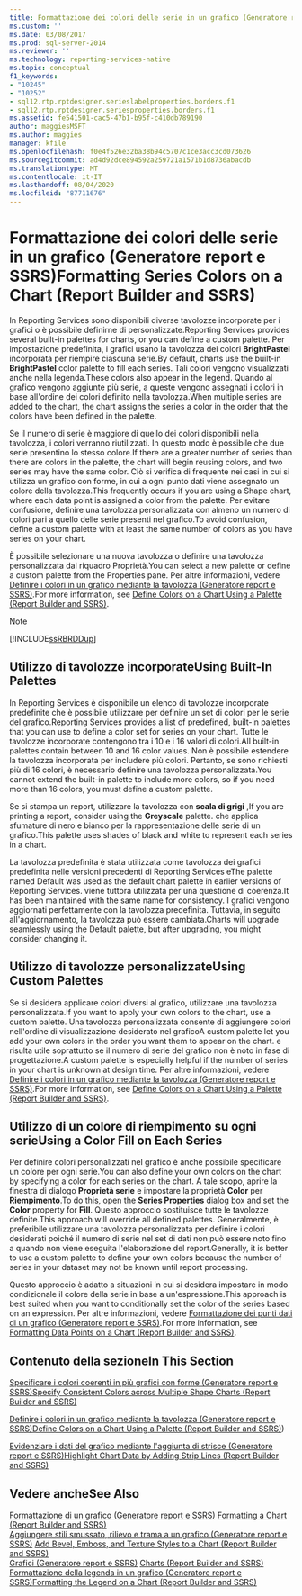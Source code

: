 ```yaml
---
title: Formattazione dei colori delle serie in un grafico (Generatore report e SSRS) | Microsoft Docs
ms.custom: ''
ms.date: 03/08/2017
ms.prod: sql-server-2014
ms.reviewer: ''
ms.technology: reporting-services-native
ms.topic: conceptual
f1_keywords:
- "10245"
- "10252"
- sql12.rtp.rptdesigner.serieslabelproperties.borders.f1
- sql12.rtp.rptdesigner.seriesproperties.borders.f1
ms.assetid: fe541501-cac5-47b1-b95f-c410db789190
author: maggiesMSFT
ms.author: maggies
manager: kfile
ms.openlocfilehash: f0e4f526e32ba38b94c5707c1ce3acc3cd073626
ms.sourcegitcommit: ad4d92dce894592a259721a1571b1d8736abacdb
ms.translationtype: MT
ms.contentlocale: it-IT
ms.lasthandoff: 08/04/2020
ms.locfileid: "87711676"
---
```

# <a name="formatting-series-colors-on-a-chart-report-builder-and-ssrs"></a><span data-ttu-id="9b171-102">Formattazione dei colori delle serie in un grafico (Generatore report e SSRS)</span><span class="sxs-lookup"><span data-stu-id="9b171-102">Formatting Series Colors on a Chart (Report Builder and SSRS)</span></span>
  <span data-ttu-id="9b171-103">In Reporting Services sono disponibili diverse tavolozze incorporate per i grafici o è possibile definirne di personalizzate.</span><span class="sxs-lookup"><span data-stu-id="9b171-103">Reporting Services provides several built-in palettes for charts, or you can define a custom palette.</span></span> <span data-ttu-id="9b171-104">Per impostazione predefinita, i grafici usano la tavolozza dei colori **BrightPastel** incorporata per riempire ciascuna serie.</span><span class="sxs-lookup"><span data-stu-id="9b171-104">By default, charts use the built-in **BrightPastel** color palette to fill each series.</span></span> <span data-ttu-id="9b171-105">Tali colori vengono visualizzati anche nella legenda.</span><span class="sxs-lookup"><span data-stu-id="9b171-105">These colors also appear in the legend.</span></span> <span data-ttu-id="9b171-106">Quando al grafico vengono aggiunte più serie, a queste vengono assegnati i colori in base all'ordine dei colori definito nella tavolozza.</span><span class="sxs-lookup"><span data-stu-id="9b171-106">When multiple series are added to the chart, the chart assigns the series a color in the order that the colors have been defined in the palette.</span></span>  
  
 <span data-ttu-id="9b171-107">Se il numero di serie è maggiore di quello dei colori disponibili nella tavolozza, i colori verranno riutilizzati. In questo modo è possibile che due serie presentino lo stesso colore.</span><span class="sxs-lookup"><span data-stu-id="9b171-107">If there are a greater number of series than there are colors in the palette, the chart will begin reusing colors, and two series may have the same color.</span></span> <span data-ttu-id="9b171-108">Ciò si verifica di frequente nei casi in cui si utilizza un grafico con forme, in cui a ogni punto dati viene assegnato un colore della tavolozza.</span><span class="sxs-lookup"><span data-stu-id="9b171-108">This frequently occurs if you are using a Shape chart, where each data point is assigned a color from the palette.</span></span> <span data-ttu-id="9b171-109">Per evitare confusione, definire una tavolozza personalizzata con almeno un numero di colori pari a quello delle serie presenti nel grafico.</span><span class="sxs-lookup"><span data-stu-id="9b171-109">To avoid confusion, define a custom palette with at least the same number of colors as you have series on your chart.</span></span>  
  
 <span data-ttu-id="9b171-110">È possibile selezionare una nuova tavolozza o definire una tavolozza personalizzata dal riquadro Proprietà.</span><span class="sxs-lookup"><span data-stu-id="9b171-110">You can select a new palette or define a custom palette from the Properties pane.</span></span> <span data-ttu-id="9b171-111">Per altre informazioni, vedere [Definire i colori in un grafico mediante la tavolozza &#40;Generatore report e SSRS&#41;](define-colors-on-a-chart-using-a-palette-report-builder-and-ssrs.md).</span><span class="sxs-lookup"><span data-stu-id="9b171-111">For more information, see [Define Colors on a Chart Using a Palette &#40;Report Builder and SSRS&#41;](define-colors-on-a-chart-using-a-palette-report-builder-and-ssrs.md).</span></span>  
  
> [!NOTE]  
>  [!INCLUDE[ssRBRDDup](../../includes/ssrbrddup-md.md)]  
  
## <a name="using-built-in-palettes"></a><span data-ttu-id="9b171-112">Utilizzo di tavolozze incorporate</span><span class="sxs-lookup"><span data-stu-id="9b171-112">Using Built-In Palettes</span></span>  
 <span data-ttu-id="9b171-113">In Reporting Services è disponibile un elenco di tavolozze incorporate predefinite che è possibile utilizzare per definire un set di colori per le serie del grafico.</span><span class="sxs-lookup"><span data-stu-id="9b171-113">Reporting Services provides a list of predefined, built-in palettes that you can use to define a color set for series on your chart.</span></span> <span data-ttu-id="9b171-114">Tutte le tavolozze incorporate contengono tra i 10 e i 16 valori di colori.</span><span class="sxs-lookup"><span data-stu-id="9b171-114">All built-in palettes contain between 10 and 16 color values.</span></span> <span data-ttu-id="9b171-115">Non è possibile estendere la tavolozza incorporata per includere più colori. Pertanto, se sono richiesti più di 16 colori, è necessario definire una tavolozza personalizzata.</span><span class="sxs-lookup"><span data-stu-id="9b171-115">You cannot extend the built-in palette to include more colors, so if you need more than 16 colors, you must define a custom palette.</span></span>  
  
 <span data-ttu-id="9b171-116">Se si stampa un report, utilizzare la tavolozza con **scala di grigi** ,</span><span class="sxs-lookup"><span data-stu-id="9b171-116">If you are printing a report, consider using the **Greyscale** palette.</span></span> <span data-ttu-id="9b171-117">che applica sfumature di nero e bianco per la rappresentazione delle serie di un grafico.</span><span class="sxs-lookup"><span data-stu-id="9b171-117">This palette uses shades of black and white to represent each series in a chart.</span></span>  
  
 <span data-ttu-id="9b171-118">La tavolozza predefinita è stata utilizzata come tavolozza dei grafici predefinita nelle versioni precedenti di Reporting Services e</span><span class="sxs-lookup"><span data-stu-id="9b171-118">The palette named Default was used as the default chart palette in earlier versions of Reporting Services.</span></span> <span data-ttu-id="9b171-119">viene tuttora utilizzata per una questione di coerenza.</span><span class="sxs-lookup"><span data-stu-id="9b171-119">It has been maintained with the same name for consistency.</span></span> <span data-ttu-id="9b171-120">I grafici vengono aggiornati perfettamente con la tavolozza predefinita. Tuttavia, in seguito all'aggiornamento, la tavolozza può essere cambiata.</span><span class="sxs-lookup"><span data-stu-id="9b171-120">Charts will upgrade seamlessly using the Default palette, but after upgrading, you might consider changing it.</span></span>  
  
## <a name="using-custom-palettes"></a><span data-ttu-id="9b171-121">Utilizzo di tavolozze personalizzate</span><span class="sxs-lookup"><span data-stu-id="9b171-121">Using Custom Palettes</span></span>  
 <span data-ttu-id="9b171-122">Se si desidera applicare colori diversi al grafico, utilizzare una tavolozza personalizzata.</span><span class="sxs-lookup"><span data-stu-id="9b171-122">If you want to apply your own colors to the chart, use a custom palette.</span></span> <span data-ttu-id="9b171-123">Una tavolozza personalizzata consente di aggiungere colori nell'ordine di visualizzazione desiderato nel grafico</span><span class="sxs-lookup"><span data-stu-id="9b171-123">A custom palette let you add your own colors in the order you want them to appear on the chart.</span></span> <span data-ttu-id="9b171-124">e risulta utile soprattutto se il numero di serie del grafico non è noto in fase di progettazione.</span><span class="sxs-lookup"><span data-stu-id="9b171-124">A custom palette is especially helpful if the number of series in your chart is unknown at design time.</span></span> <span data-ttu-id="9b171-125">Per altre informazioni, vedere [Definire i colori in un grafico mediante la tavolozza &#40;Generatore report e SSRS&#41;](define-colors-on-a-chart-using-a-palette-report-builder-and-ssrs.md).</span><span class="sxs-lookup"><span data-stu-id="9b171-125">For more information, see [Define Colors on a Chart Using a Palette &#40;Report Builder and SSRS&#41;](define-colors-on-a-chart-using-a-palette-report-builder-and-ssrs.md).</span></span>  
  
## <a name="using-a-color-fill-on-each-series"></a><span data-ttu-id="9b171-126">Utilizzo di un colore di riempimento su ogni serie</span><span class="sxs-lookup"><span data-stu-id="9b171-126">Using a Color Fill on Each Series</span></span>  
 <span data-ttu-id="9b171-127">Per definire colori personalizzati nel grafico è anche possibile specificare un colore per ogni serie.</span><span class="sxs-lookup"><span data-stu-id="9b171-127">You can also define your own colors on the chart by specifying a color for each series on the chart.</span></span> <span data-ttu-id="9b171-128">A tale scopo, aprire la finestra di dialogo **Proprietà serie** e impostare la proprietà **Color** per **Riempimento**.</span><span class="sxs-lookup"><span data-stu-id="9b171-128">To do this, open the **Series Properties** dialog box and set the **Color** property for **Fill**.</span></span> <span data-ttu-id="9b171-129">Questo approccio sostituisce tutte le tavolozze definite.</span><span class="sxs-lookup"><span data-stu-id="9b171-129">This approach will override all defined palettes.</span></span> <span data-ttu-id="9b171-130">Generalmente, è preferibile utilizzare una tavolozza personalizzata per definire i colori desiderati poiché il numero di serie nel set di dati non può essere noto fino a quando non viene eseguita l'elaborazione del report.</span><span class="sxs-lookup"><span data-stu-id="9b171-130">Generally, it is better to use a custom palette to define your own colors because the number of series in your dataset may not be known until report processing.</span></span>  
  
 <span data-ttu-id="9b171-131">Questo approccio è adatto a situazioni in cui si desidera impostare in modo condizionale il colore della serie in base a un'espressione.</span><span class="sxs-lookup"><span data-stu-id="9b171-131">This approach is best suited when you want to conditionally set the color of the series based on an expression.</span></span>  <span data-ttu-id="9b171-132">Per altre informazioni, vedere [Formattazione dei punti dati di un grafico &#40;Generatore report e SSRS&#41;](formatting-data-points-on-a-chart-report-builder-and-ssrs.md).</span><span class="sxs-lookup"><span data-stu-id="9b171-132">For more information, see [Formatting Data Points on a Chart &#40;Report Builder and SSRS&#41;](formatting-data-points-on-a-chart-report-builder-and-ssrs.md).</span></span>  
  
## <a name="in-this-section"></a><span data-ttu-id="9b171-133">Contenuto della sezione</span><span class="sxs-lookup"><span data-stu-id="9b171-133">In This Section</span></span>  
 [<span data-ttu-id="9b171-134">Specificare i colori coerenti in più grafici con forme &#40;Generatore report e SSRS&#41;</span><span class="sxs-lookup"><span data-stu-id="9b171-134">Specify Consistent Colors across Multiple Shape Charts &#40;Report Builder and SSRS&#41;</span></span>](charts-report-builder-and-ssrs.md)  
  
 <span data-ttu-id="9b171-135">[Definire i colori in un grafico mediante la tavolozza &#40;Generatore report e SSRS&#41;](define-colors-on-a-chart-using-a-palette-report-builder-and-ssrs.md)</span><span class="sxs-lookup"><span data-stu-id="9b171-135">[Define Colors on a Chart Using a Palette &#40;Report Builder and SSRS&#41;](define-colors-on-a-chart-using-a-palette-report-builder-and-ssrs.md))</span></span>  
  
 [<span data-ttu-id="9b171-136">Evidenziare i dati del grafico mediante l'aggiunta di strisce &#40;Generatore report e SSRS&#41;</span><span class="sxs-lookup"><span data-stu-id="9b171-136">Highlight Chart Data by Adding Strip Lines &#40;Report Builder and SSRS&#41;</span></span>](highlight-chart-data-by-adding-strip-lines-report-builder-and-ssrs.md)  
  
## <a name="see-also"></a><span data-ttu-id="9b171-137">Vedere anche</span><span class="sxs-lookup"><span data-stu-id="9b171-137">See Also</span></span>  
 <span data-ttu-id="9b171-138">[Formattazione di un grafico &#40;Generatore report e SSRS&#41;](formatting-a-chart-report-builder-and-ssrs.md) </span><span class="sxs-lookup"><span data-stu-id="9b171-138">[Formatting a Chart &#40;Report Builder and SSRS&#41;](formatting-a-chart-report-builder-and-ssrs.md) </span></span>  
 <span data-ttu-id="9b171-139">[Aggiungere stili smussato, rilievo e trama a un grafico &#40;Generatore report e SSRS&#41;](chart-effects-add-bevel-emboss-or-texture-report-builder.md) </span><span class="sxs-lookup"><span data-stu-id="9b171-139">[Add Bevel, Emboss, and Texture Styles to a Chart &#40;Report Builder and SSRS&#41;](chart-effects-add-bevel-emboss-or-texture-report-builder.md) </span></span>  
 <span data-ttu-id="9b171-140">[Grafici &#40;Generatore report e SSRS&#41;](charts-report-builder-and-ssrs.md) </span><span class="sxs-lookup"><span data-stu-id="9b171-140">[Charts &#40;Report Builder and SSRS&#41;](charts-report-builder-and-ssrs.md) </span></span>  
 [<span data-ttu-id="9b171-141">Formattazione della legenda in un grafico &#40;Generatore report e SSRS&#41;</span><span class="sxs-lookup"><span data-stu-id="9b171-141">Formatting the Legend on a Chart &#40;Report Builder and SSRS&#41;</span></span>](chart-legend-formatting-report-builder.md)  
  
  
